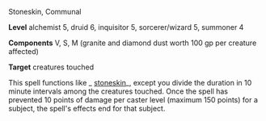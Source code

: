 Stoneskin, Communal

**Level** alchemist 5, druid 6, inquisitor 5, sorcerer/wizard 5, summoner 4

**Components** V, S, M (granite and diamond dust worth 100 gp per creature affected)

**Target** creatures touched

This spell functions like _ [stoneskin](spells/stoneskin#_stoneskin)_, except you divide the duration in 10 minute intervals among the creatures touched. Once the spell has prevented 10 points of damage per caster level (maximum 150 points) for a subject, the spell's effects end for that subject.

